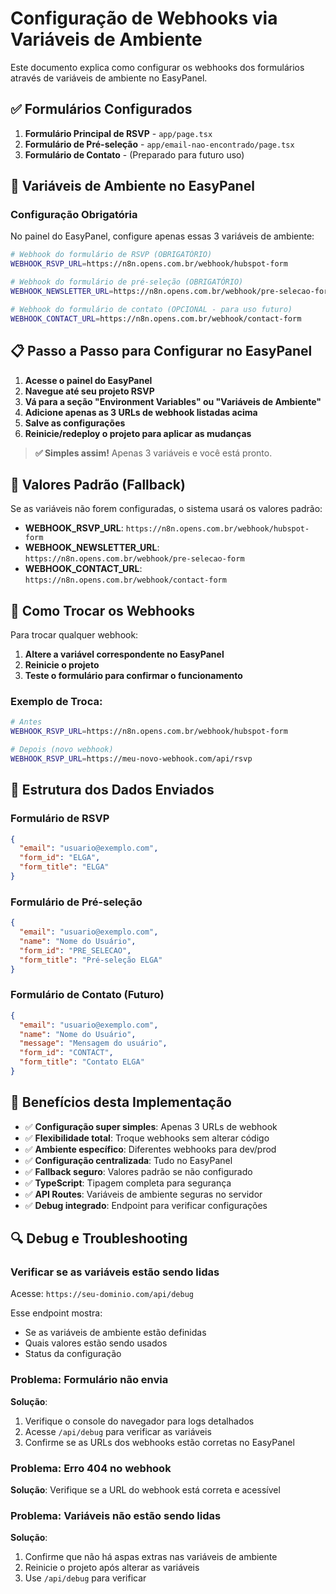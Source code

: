 # Configuração de Webhooks via Variáveis de Ambiente

Este documento explica como configurar os webhooks dos formulários através de variáveis de ambiente no EasyPanel.

## ✅ Formulários Configurados

1. **Formulário Principal de RSVP** - `app/page.tsx`
2. **Formulário de Pré-seleção** - `app/email-nao-encontrado/page.tsx`
3. **Formulário de Contato** - (Preparado para futuro uso)

## 🔧 Variáveis de Ambiente no EasyPanel

### Configuração Obrigatória

No painel do EasyPanel, configure apenas essas 3 variáveis de ambiente:

```bash
# Webhook do formulário de RSVP (OBRIGATÓRIO)
WEBHOOK_RSVP_URL=https://n8n.opens.com.br/webhook/hubspot-form

# Webhook do formulário de pré-seleção (OBRIGATÓRIO) 
WEBHOOK_NEWSLETTER_URL=https://n8n.opens.com.br/webhook/pre-selecao-form

# Webhook do formulário de contato (OPCIONAL - para uso futuro)
WEBHOOK_CONTACT_URL=https://n8n.opens.com.br/webhook/contact-form
```



## 📋 Passo a Passo para Configurar no EasyPanel

1. **Acesse o painel do EasyPanel**
2. **Navegue até seu projeto RSVP**
3. **Vá para a seção "Environment Variables" ou "Variáveis de Ambiente"**
4. **Adicione apenas as 3 URLs de webhook listadas acima**
5. **Salve as configurações**
6. **Reinicie/redeploy o projeto para aplicar as mudanças**

> **✅ Simples assim!** Apenas 3 variáveis e você está pronto.

## 🎯 Valores Padrão (Fallback)

Se as variáveis não forem configuradas, o sistema usará os valores padrão:

- **WEBHOOK_RSVP_URL**: `https://n8n.opens.com.br/webhook/hubspot-form`
- **WEBHOOK_NEWSLETTER_URL**: `https://n8n.opens.com.br/webhook/pre-selecao-form`
- **WEBHOOK_CONTACT_URL**: `https://n8n.opens.com.br/webhook/contact-form`

## 🔄 Como Trocar os Webhooks

Para trocar qualquer webhook:

1. **Altere a variável correspondente no EasyPanel**
2. **Reinicie o projeto**
3. **Teste o formulário para confirmar o funcionamento**

### Exemplo de Troca:
```bash
# Antes
WEBHOOK_RSVP_URL=https://n8n.opens.com.br/webhook/hubspot-form

# Depois (novo webhook)
WEBHOOK_RSVP_URL=https://meu-novo-webhook.com/api/rsvp
```

## 📝 Estrutura dos Dados Enviados

### Formulário de RSVP
```json
{
  "email": "usuario@exemplo.com",
  "form_id": "ELGA",
  "form_title": "ELGA"
}
```

### Formulário de Pré-seleção
```json
{
  "email": "usuario@exemplo.com",
  "name": "Nome do Usuário",
  "form_id": "PRE_SELECAO",
  "form_title": "Pré-seleção ELGA"
}
```

### Formulário de Contato (Futuro)
```json
{
  "email": "usuario@exemplo.com",
  "name": "Nome do Usuário",
  "message": "Mensagem do usuário",
  "form_id": "CONTACT",
  "form_title": "Contato ELGA"
}
```

## 🚀 Benefícios desta Implementação

- ✅ **Configuração super simples**: Apenas 3 URLs de webhook
- ✅ **Flexibilidade total**: Troque webhooks sem alterar código
- ✅ **Ambiente específico**: Diferentes webhooks para dev/prod
- ✅ **Configuração centralizada**: Tudo no EasyPanel
- ✅ **Fallback seguro**: Valores padrão se não configurado
- ✅ **TypeScript**: Tipagem completa para segurança
- ✅ **API Routes**: Variáveis de ambiente seguras no servidor
- ✅ **Debug integrado**: Endpoint para verificar configurações

## 🔍 Debug e Troubleshooting

### Verificar se as variáveis estão sendo lidas
Acesse: `https://seu-dominio.com/api/debug`

Esse endpoint mostra:
- Se as variáveis de ambiente estão definidas
- Quais valores estão sendo usados
- Status da configuração

### Problema: Formulário não envia
**Solução**: 
1. Verifique o console do navegador para logs detalhados
2. Acesse `/api/debug` para verificar as variáveis
3. Confirme se as URLs dos webhooks estão corretas no EasyPanel

### Problema: Erro 404 no webhook
**Solução**: Verifique se a URL do webhook está correta e acessível

### Problema: Variáveis não estão sendo lidas
**Solução**: 
1. Confirme que não há aspas extras nas variáveis de ambiente
2. Reinicie o projeto após alterar as variáveis
3. Use `/api/debug` para verificar
